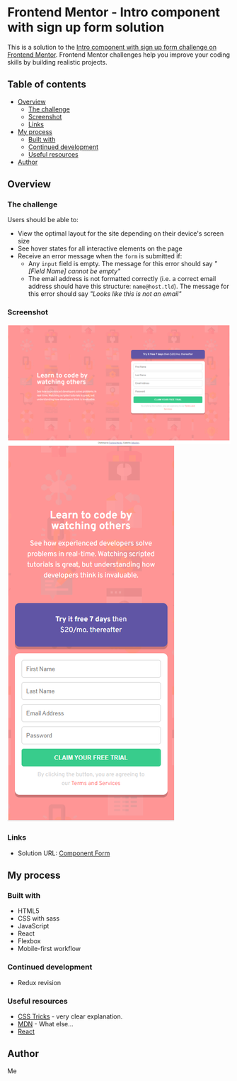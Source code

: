# Frontend Mentor - Intro component with sign up form solution

This is a solution to the [Intro component with sign up form challenge on Frontend Mentor](https://www.frontendmentor.io/challenges/intro-component-with-signup-form-5cf91bd49edda32581d28fd1). Frontend Mentor challenges help you improve your coding skills by building realistic projects. 

## Table of contents

- [Overview](#overview)
  - [The challenge](#the-challenge)
  - [Screenshot](#screenshot)
  - [Links](#links)
- [My process](#my-process)
  - [Built with](#built-with)
  - [Continued development](#continued-development)
  - [Useful resources](#useful-resources)
- [Author](#author)

## Overview

### The challenge

Users should be able to:

- View the optimal layout for the site depending on their device's screen size
- See hover states for all interactive elements on the page
- Receive an error message when the `form` is submitted if:
  - Any `input` field is empty. The message for this error should say *"[Field Name] cannot be empty"*
  - The email address is not formatted correctly (i.e. a correct email address should have this structure: `name@host.tld`). The message for this error should say *"Looks like this is not an email"*

### Screenshot

![Component](./public/images/component-form.png)
![Component Mobile](./public/images/component-form-mobile.png)

### Links

- Solution URL: [Component Form](https://intro-component-with-signup-form-lime.vercel.app/)

## My process

### Built with

- HTML5
- CSS with sass
- JavaScript
- React
- Flexbox
- Mobile-first workflow


### Continued development

- Redux revision


### Useful resources

- [CSS Tricks](https://css-tricks.com/snippets/css/a-guide-to-flexbox/) - very clear explanation.
- [MDN](https://developer.mozilla.org/) - What else...
- [React](https://fr.reactjs.org/)


## Author

Me